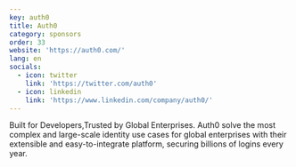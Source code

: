 ```yaml
---
key: auth0
title: Auth0
category: sponsors
order: 33
website: 'https://auth0.com/'
lang: en
socials:
  - icon: twitter
    link: 'https://twitter.com/auth0'
  - icon: linkedin
    link: 'https://www.linkedin.com/company/auth0/'
---
```

Built for Developers,Trusted by Global Enterprises. Auth0 solve the most complex and large-scale identity use cases for global enterprises with their extensible and easy-to-integrate platform, securing billions of logins every year.
